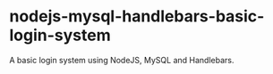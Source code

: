 # nodejs-mysql-handlebars-basic-login-system
A basic login system using NodeJS, MySQL and Handlebars.
